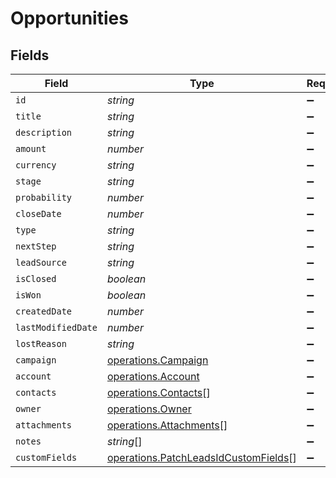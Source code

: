 # Opportunities


## Fields

| Field                                                                                        | Type                                                                                         | Required                                                                                     | Description                                                                                  |
| -------------------------------------------------------------------------------------------- | -------------------------------------------------------------------------------------------- | -------------------------------------------------------------------------------------------- | -------------------------------------------------------------------------------------------- |
| `id`                                                                                         | *string*                                                                                     | :heavy_minus_sign:                                                                           | N/A                                                                                          |
| `title`                                                                                      | *string*                                                                                     | :heavy_minus_sign:                                                                           | N/A                                                                                          |
| `description`                                                                                | *string*                                                                                     | :heavy_minus_sign:                                                                           | N/A                                                                                          |
| `amount`                                                                                     | *number*                                                                                     | :heavy_minus_sign:                                                                           | N/A                                                                                          |
| `currency`                                                                                   | *string*                                                                                     | :heavy_minus_sign:                                                                           | N/A                                                                                          |
| `stage`                                                                                      | *string*                                                                                     | :heavy_minus_sign:                                                                           | N/A                                                                                          |
| `probability`                                                                                | *number*                                                                                     | :heavy_minus_sign:                                                                           | N/A                                                                                          |
| `closeDate`                                                                                  | *number*                                                                                     | :heavy_minus_sign:                                                                           | N/A                                                                                          |
| `type`                                                                                       | *string*                                                                                     | :heavy_minus_sign:                                                                           | N/A                                                                                          |
| `nextStep`                                                                                   | *string*                                                                                     | :heavy_minus_sign:                                                                           | N/A                                                                                          |
| `leadSource`                                                                                 | *string*                                                                                     | :heavy_minus_sign:                                                                           | N/A                                                                                          |
| `isClosed`                                                                                   | *boolean*                                                                                    | :heavy_minus_sign:                                                                           | N/A                                                                                          |
| `isWon`                                                                                      | *boolean*                                                                                    | :heavy_minus_sign:                                                                           | N/A                                                                                          |
| `createdDate`                                                                                | *number*                                                                                     | :heavy_minus_sign:                                                                           | N/A                                                                                          |
| `lastModifiedDate`                                                                           | *number*                                                                                     | :heavy_minus_sign:                                                                           | N/A                                                                                          |
| `lostReason`                                                                                 | *string*                                                                                     | :heavy_minus_sign:                                                                           | N/A                                                                                          |
| `campaign`                                                                                   | [operations.Campaign](../../models/operations/campaign.md)                                   | :heavy_minus_sign:                                                                           | N/A                                                                                          |
| `account`                                                                                    | [operations.Account](../../models/operations/account.md)                                     | :heavy_minus_sign:                                                                           | N/A                                                                                          |
| `contacts`                                                                                   | [operations.Contacts](../../models/operations/contacts.md)[]                                 | :heavy_minus_sign:                                                                           | N/A                                                                                          |
| `owner`                                                                                      | [operations.Owner](../../models/operations/owner.md)                                         | :heavy_minus_sign:                                                                           | N/A                                                                                          |
| `attachments`                                                                                | [operations.Attachments](../../models/operations/attachments.md)[]                           | :heavy_minus_sign:                                                                           | N/A                                                                                          |
| `notes`                                                                                      | *string*[]                                                                                   | :heavy_minus_sign:                                                                           | N/A                                                                                          |
| `customFields`                                                                               | [operations.PatchLeadsIdCustomFields](../../models/operations/patchleadsidcustomfields.md)[] | :heavy_minus_sign:                                                                           | N/A                                                                                          |